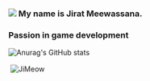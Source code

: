 ### ![](https://user-images.githubusercontent.com/18350557/176309783-0785949b-9127-417c-8b55-ab5a4333674e.gif) My name is Jirat Meewassana.

### Passion in game development

![Anurag's GitHub stats](https://github-readme-stats.vercel.app/api?username=JiMeow&show_icons=true&theme=radical)

<p>&nbsp;<img align="center" src="https://github-readme-stats.vercel.app/api/top-langs/?username=JiMeow&hide=Shaderlab,Tex,ASP.net,HLSL&theme=dark&layout=compact" alt="JiMeow" /></p>
